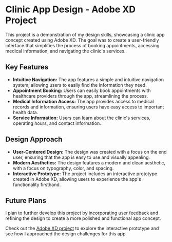 # Clinic App Design - Adobe XD Project

This project is a demonstration of my design skills, showcasing a clinic app concept created using Adobe XD. The goal was to create a user-friendly interface that simplifies the process of booking appointments, accessing medical information, and navigating the clinic's services.

## Key Features
- **Intuitive Navigation:** The app features a simple and intuitive navigation system, allowing users to easily find the information they need.
- **Appointment Booking:** Users can easily book appointments with healthcare providers through the app, streamlining the process.
- **Medical Information Access:** The app provides access to medical records and information, ensuring users have easy access to important health data.
- **Service Information:** Users can learn about the clinic's services, operating hours, and contact information.

## Design Approach
- **User-Centered Design:** The design was created with a focus on the end user, ensuring that the app is easy to use and visually appealing.
- **Modern Aesthetics:** The design features a modern and clean aesthetic, with a focus on typography, color, and spacing.
- **Interactive Prototype:** The project includes an interactive prototype created in Adobe XD, allowing users to experience the app's functionality firsthand.

## Future Plans
I plan to further develop this project by incorporating user feedback and refining the design to create a more polished and functional app concept.

Check out the [Adobe XD project](https://xd.adobe.com/view/f9132ddd-5039-4c33-8997-431209ca636a-ac40/) to explore the interactive prototype and see how I approached the design challenges for this app.


